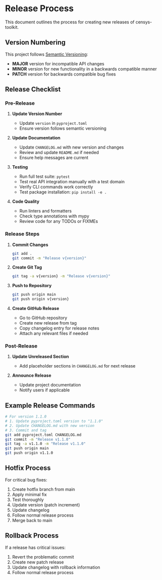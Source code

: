 # Release Process

This document outlines the process for creating new releases of censys-toolkit.

## Version Numbering

This project follows [Semantic Versioning](https://semver.org/):

- **MAJOR** version for incompatible API changes
- **MINOR** version for new functionality in a backwards compatible manner  
- **PATCH** version for backwards compatible bug fixes

## Release Checklist

### Pre-Release
1. **Update Version Number**
   - Update `version` in `pyproject.toml`
   - Ensure version follows semantic versioning

2. **Update Documentation**
   - Update `CHANGELOG.md` with new version and changes
   - Review and update `README.md` if needed
   - Ensure help messages are current

3. **Testing**
   - Run full test suite: `pytest`
   - Test real API integration manually with a test domain
   - Verify CLI commands work correctly
   - Test package installation: `pip install -e .`

4. **Code Quality**
   - Run linters and formatters
   - Check type annotations with mypy
   - Review code for any TODOs or FIXMEs

### Release Steps
1. **Commit Changes**
   ```bash
   git add .
   git commit -m "Release v{version}"
   ```

2. **Create Git Tag**
   ```bash
   git tag -a v{version} -m "Release v{version}"
   ```

3. **Push to Repository**
   ```bash
   git push origin main
   git push origin v{version}
   ```

4. **Create GitHub Release**
   - Go to GitHub repository
   - Create new release from tag
   - Copy changelog entry for release notes
   - Attach any relevant files if needed

### Post-Release
1. **Update Unreleased Section**
   - Add placeholder sections in `CHANGELOG.md` for next release

2. **Announce Release**
   - Update project documentation
   - Notify users if applicable

## Example Release Commands

```bash
# For version 1.1.0
# 1. Update pyproject.toml version to "1.1.0"
# 2. Update CHANGELOG.md with new version
# 3. Commit and tag
git add pyproject.toml CHANGELOG.md
git commit -m "Release v1.1.0"
git tag -a v1.1.0 -m "Release v1.1.0"
git push origin main
git push origin v1.1.0
```

## Hotfix Process

For critical bug fixes:

1. Create hotfix branch from main
2. Apply minimal fix
3. Test thoroughly
4. Update version (patch increment)
5. Update changelog
6. Follow normal release process
7. Merge back to main

## Rollback Process

If a release has critical issues:

1. Revert the problematic commit
2. Create new patch release
3. Update changelog with rollback information
4. Follow normal release process